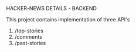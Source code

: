 HACKER-NEWS DETAILS - BACKEND

This project contains implementation of three API's

1. /top-stories
2. /comments
3. /past-stories